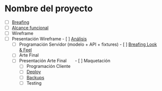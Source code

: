 # Nombre del proyecto

- [ ] [Breafing](./docs/breafing.md)
 - [ ] [Alcance funcional](./docs/alcance.md)
  - [ ] Wireframe
   - [ ] Presentación Wireframe
    - [ ] [Análisis](./docs/analisis.md)
     - [ ] Programación Servidor (modelo + API + fixtures)
    - [ ] [Breafing Look & Feel](./docs/lookFeel.md)
     - [ ] Arte Final
      - [ ] Presentación Arte Final
       - [ ] Maquetación
        - [ ] Programación Cliente
         - [ ] [Deploy](./docs/deploy.md)
         - [ ] [Backups](./docs/backups.md)
         - [ ] Testing
